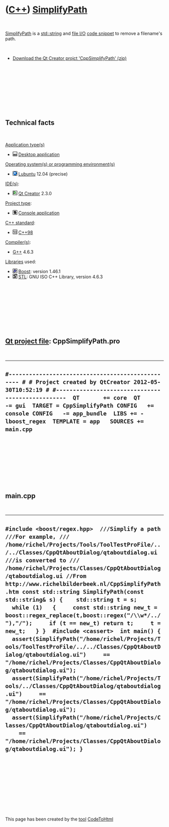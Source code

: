 



 

 

 

 

 

([C++](Cpp.htm)) [SimplifyPath](CppSimplifyPath.htm)
====================================================

 

[SimplifyPath](CppSimplifyPath.htm) is a [std::string](CppString.htm)
and [file I/O](CppFileIo.htm) [code snippet](CppCodeSnippets.htm) to
remove a filename's path.

 

-   [Download the Qt Creator projct
    'CppSimplifyPath' (zip)](CppSimplifyPath.zip)

 

 

 

 

 

Technical facts
---------------

 

[Application type(s)](CppApplication.htm)

-   ![Desktop](PicDesktop.png) [Desktop
    application](CppDesktopApplication.htm)

[Operating system(s) or programming environment(s)](CppOs.htm)

-   ![Lubuntu](PicLubuntu.png) [Lubuntu](CppLubuntu.htm) 12.04 (precise)

[IDE(s)](CppIde.htm):

-   ![Qt Creator](PicQtCreator.png) [Qt Creator](CppQtCreator.htm) 2.3.0

[Project type](CppQtProjectType.htm):

-   ![console](PicConsole.png) [Console
    application](CppConsoleApplication.htm)

[C++ standard](CppStandard.htm):

-   ![C++98](PicCpp98.png) [C++98](Cpp98.htm)

[Compiler(s)](CppCompiler.htm):

-   [G++](CppGpp.htm) 4.6.3

[Libraries](CppLibrary.htm) used:

-   ![Boost](PicBoost.png) [Boost](CppBoost.htm): version 1.46.1
-   ![STL](PicStl.png) [STL](CppStl.htm): GNU ISO C++ Library, version
    4.6.3

 

 

 

 

 

[Qt project file](CppQtProjectFile.htm): CppSimplifyPath.pro
------------------------------------------------------------

 

  ---------------------------------------------------------------------------------------------------------------------------------------------------------------------------------------------------------------------------------------------------------------------------------------------------------------------------------------
  ` #------------------------------------------------- # # Project created by QtCreator 2012-05-30T10:52:19 # #-------------------------------------------------  QT       += core  QT       -= gui  TARGET = CppSimplifyPath CONFIG   += console CONFIG   -= app_bundle  LIBS += -lboost_regex  TEMPLATE = app   SOURCES += main.cpp `
  ---------------------------------------------------------------------------------------------------------------------------------------------------------------------------------------------------------------------------------------------------------------------------------------------------------------------------------------

 

 

 

 

 

main.cpp
--------

 

  -----------------------------------------------------------------------------------------------------------------------------------------------------------------------------------------------------------------------------------------------------------------------------------------------------------------------------------------------------------------------------------------------------------------------------------------------------------------------------------------------------------------------------------------------------------------------------------------------------------------------------------------------------------------------------------------------------------------------------------------------------------------------------------------------------------------------------------------------------------------------------------------------------------------------------------------------------------------------------------------------------------------------------------------------------------------------------------------------------------------------------------------------
  ` #include <boost/regex.hpp>  ///Simplify a path ///For example, /// /home/richel/Projects/Tools/ToolTestProFile/../../Classes/CppQtAboutDialog/qtaboutdialog.ui ///is converted to /// /home/richel/Projects/Classes/CppQtAboutDialog/qtaboutdialog.ui //From http://www.richelbilderbeek.nl/CppSimplifyPath.htm const std::string SimplifyPath(const std::string& s) {    std::string t = s;   while (1)   {     const std::string new_t = boost::regex_replace(t,boost::regex("/\\w*/../"),"/");     if (t == new_t) return t;     t = new_t;   } }  #include <cassert>  int main() {   assert(SimplifyPath("/home/richel/Projects/Tools/ToolTestProFile/../../Classes/CppQtAboutDialog/qtaboutdialog.ui")     == "/home/richel/Projects/Classes/CppQtAboutDialog/qtaboutdialog.ui");   assert(SimplifyPath("/home/richel/Projects/Tools/../Classes/CppQtAboutDialog/qtaboutdialog.ui")     == "/home/richel/Projects/Classes/CppQtAboutDialog/qtaboutdialog.ui");   assert(SimplifyPath("/home/richel/Projects/Classes/CppQtAboutDialog/qtaboutdialog.ui")     == "/home/richel/Projects/Classes/CppQtAboutDialog/qtaboutdialog.ui"); } `
  -----------------------------------------------------------------------------------------------------------------------------------------------------------------------------------------------------------------------------------------------------------------------------------------------------------------------------------------------------------------------------------------------------------------------------------------------------------------------------------------------------------------------------------------------------------------------------------------------------------------------------------------------------------------------------------------------------------------------------------------------------------------------------------------------------------------------------------------------------------------------------------------------------------------------------------------------------------------------------------------------------------------------------------------------------------------------------------------------------------------------------------------------

 

 

 

 

 





 




This page has been created by the [tool](Tools.htm)
[CodeToHtml](ToolCodeToHtml.htm)
